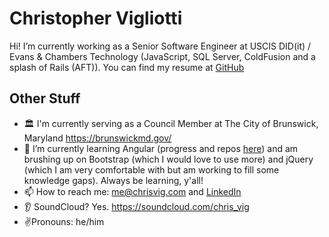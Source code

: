# Christopher Vigliotti

Hi!  I’m currently working as a Senior Software Engineer at USCIS DID(it) / Evans & Chambers Technology (JavaScript, SQL Server, ColdFusion and a splash of Rails (AFT)).  You can find my resume at [GitHub](https://gist.github.com/christophervigliotti/bb4cd6312bd7a8459cff3412f33c71f9) 

## Other Stuff

- 🏛️ I'm currently serving as a Council Member at The City of Brunswick, Maryland https://brunswickmd.gov/
- 🌱 I’m currently learning Angular (progress and repos [here](https://gist.github.com/christophervigliotti/92e5b3b93cbe9d630d8e9d81b7eb6636)) and am brushing up on Bootstrap (which I would love to use more) and jQuery (which I am very comfortable with but am working to fill some knowledge gaps).  Always be learning, y'all!
- 📫 How to reach me: [me@chrisvig.com](mailto:me@chrisvig.com) and [LinkedIn](https://www.linkedin.com/in/christophervigliotti)
- 👂 SoundCloud? Yes. https://soundcloud.com/chris_vig 
- ✌️Pronouns: he/him
